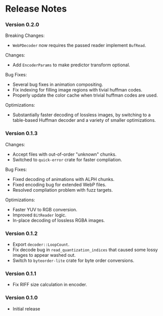 # Release Notes

### Version 0.2.0

Breaking Changes:
- `WebPDecoder` now requires the passed reader implement `BufRead`.

Changes:
- Add `EncoderParams` to make predictor transform optional.

Bug Fixes:
- Several bug fixes in animation compositing.
- Fix indexing for filling image regions with tivial huffman codes.
- Properly update the color cache when trivial huffman codes are used.

Optimizations:
- Substantially faster decoding of lossless images, by switching to a
  table-based Huffman decoder and a variety of smaller optimizations.

### Version 0.1.3

Changes:
- Accept files with out-of-order "unknown" chunks.
- Switched to `quick-error` crate for faster compliation.

Bug Fixes:
- Fixed decoding of animations with ALPH chunks.
- Fixed encoding bug for extended WebP files.
- Resolved compliation problem with fuzz targets.

Optimizations:
- Faster YUV to RGB conversion.
- Improved `BitReader` logic.
- In-place decoding of lossless RGBA images.

### Version 0.1.2

- Export `decoder::LoopCount`.
- Fix decode bug in `read_quantization_indices` that caused some lossy images to
  appear washed out.
- Switch to `byteorder-lite` crate for byte order conversions.

### Version 0.1.1

- Fix RIFF size calculation in encoder.

### Version 0.1.0

- Initial release
